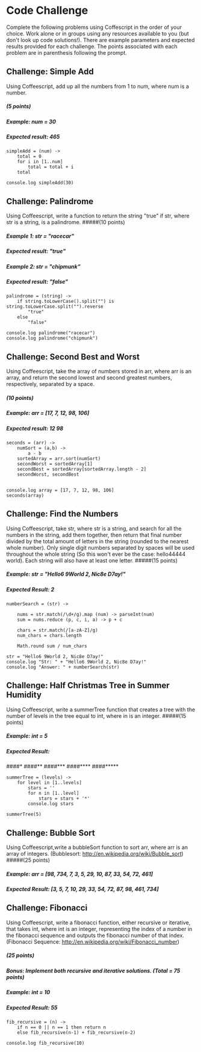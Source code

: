 # Code Challenge
Complete the following problems using Coffescript in the order of your choice. Work alone or in groups using any resources available to you (but don't look up code solutions!).
There are example parameters and expected results provided for each challenge. The points associated with each problem are in parenthesis following the prompt.

## Challenge: Simple Add 
Using Coffeescript, add up all the numbers from 1 to num, where num is a number.
##### (5 points)
##### Example: num = 30
##### Expected result: 465

	simpleAdd = (num) ->
  		total = 0
  		for i in [1..num]
    		total = total + i
  		total
  		
	console.log simpleAdd(30)
  
## Challenge: Palindrome 
Using Coffeescript, write a function to return the string "true" if str, where str is a string, is a palindrome.
#####(10 points)
##### Example 1: str = "racecar"
##### Expected result: "true"
##### Example 2: str = "chipmunk"
##### Expected result: "false"

	palindrome = (string) ->
  		if string.toLowerCase().split("") is string.toLowerCase.split("").reverse
    		"true"
  		else
    		"false"

	console.log palindrome("racecar")
	console.log palindrome("chipmunk")

## Challenge: Second Best and Worst
Using Coffeescript, take the array of numbers stored in arr, where arr is an array, and return the second lowest and second greatest numbers, respectively, separated by a space. 
##### (10 points)
##### Example: arr = [17, 7, 12, 98, 106]
##### Expected result: 12 98

	seconds = (arr) ->
  		numSort = (a,b) ->
    		a - b
  		sortedArray = arr.sort(numSort)
  		secondWorst = sortedArray[1]
  		secondBest = sortedArray[sortedArray.length - 2]
  		secondWorst, secondBest


	console.log array = [17, 7, 12, 98, 106]
	seconds(array)

## Challenge: Find the Numbers
Using Coffeescript, take str, where str is a string, and search for all the numbers in the string, add them together, then return that final number divided by the total amount of letters in the string (rounded to the nearest whole number). Only single digit numbers separated by spaces will be used throughout the whole string (So this won't ever be the case: hello44444 world). Each string will also have at least one letter.
#####(15 points)
##### Example: str = "Hello6 9World 2, Nic8e D7ay!"
##### Expected Result: 2

	numberSearch = (str) ->

  		nums = str.match(/\d+/g).map (num) -> parseInt(num)
  		sum = nums.reduce (p, c, i, a) -> p + c

  		chars = str.match(/[a-zA-Z]/g)
  		num_chars = chars.length

  		Math.round sum / num_chars

	str = "Hello6 9World 2, Nic8e D7ay!"
	console.log "Str: " + "Hello6 9World 2, Nic8e D7ay!"
	console.log "Answer: " + numberSearch(str)

## Challenge: Half Christmas Tree in Summer Humidity
Using Coffeescript, write a summerTree function that creates a tree with the number of levels in the tree equal to int, where in is an integer. 
#####(15 points)
##### Example: int = 5
##### Expected Result:
####*
####**
####***
####****
####*****

	summerTree = (levels) ->
  		for level in [1..levels]
    		stars = ''
    		for n in [1..level]
      			stars = stars + '*'
    		console.log stars

	summerTree(5)

## Challenge: Bubble Sort
Using Coffeescript,write a bubbleSort function to sort arr, where arr is an array of integers. (Bubblesort: http://en.wikipedia.org/wiki/Bubble_sort) 
#####(25 points)
##### Example: arr = [98, 734, 7, 3, 5, 29, 10, 87, 33, 54, 72, 461]
##### Expected Result: [3, 5, 7, 10, 29, 33, 54, 72, 87, 98, 461, 734]


## Challenge: Fibonacci
Using Coffeescript, write a fibonacci function, either recursive or iterative, that takes int, where int is an integer, representing the index of a number in the fibonacci sequence and outputs the fibonacci number of that index. (Fibonacci Sequence: http://en.wikipedia.org/wiki/Fibonacci_number)
##### (25 points)
##### Bonus: Implement both recursive and iterative solutions. (Total = 75 points)
##### Example: int = 10
##### Expected Result: 55

	fib_recursive = (n) ->
  		if n == 0 || n == 1 then return n
  		else fib_recursive(n-1) + fib_recursive(n-2)

	console.log fib_recursive(10)



